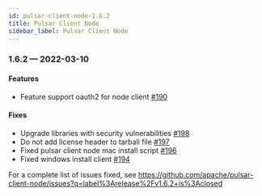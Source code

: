 ```yaml
---
id: pulsar-client-node-1.6.2
title: Pulsar Client Node
sidebar_label: Pulsar Client Node
---
```


### 1.6.2 &mdash; 2022-03-10 <a id="1.6.2"></a>

#### Features

* Feature support oauth2 for node client [#190](https://github.com/apache/pulsar-client-node/pull/190)

#### Fixes

* Upgrade libraries with security vulnerabilities [#198](https://github.com/apache/pulsar-client-node/pull/198)
* Do not add license header to tarball file [#197](https://github.com/apache/pulsar-client-node/pull/197)
* Fixed pulsar client node mac install script [#196](https://github.com/apache/pulsar-client-node/pull/196)
* Fixed windows install client [#194](https://github.com/apache/pulsar-client-node/pull/194)

For a complete list of issues fixed, see
https://github.com/apache/pulsar-client-node/issues?q=label%3Arelease%2Fv1.6.2+is%3Aclosed